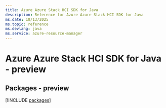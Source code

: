 ```yaml
---
title: Azure Azure Stack HCI SDK for Java
description: Reference for Azure Azure Stack HCI SDK for Java
ms.date: 10/13/2025
ms.topic: reference
ms.devlang: java
ms.service: azure-resource-manager
---
```

# Azure Azure Stack HCI SDK for Java - preview
## Packages - preview
[!INCLUDE [packages](azure-stack-hci-index.md)]